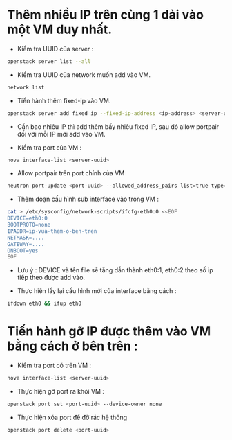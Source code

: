 # Thêm nhiều IP trên cùng 1 dải vào một VM duy nhất.

- Kiểm tra UUID của server :

```sh
openstack server list --all
```

- Kiểm tra UUID của network muốn add vào VM.

```sh
network list
```

- Tiến hành thêm fixed-ip vào VM.

```sh
openstack server add fixed ip --fixed-ip-address <ip-address> <server-uuid> <network-uuid>
```

- Cần bao nhiêu IP thì add thêm bấy nhiêu fixed IP, sau đó allow portpair đối với mỗi IP mới add vào VM.

- Kiểm tra port của VM :

```sh
nova interface-list <server-uuid>
```

- Allow portpair trên port chính của VM

```sh
neutron port-update <port-uuid> --allowed_address_pairs list=true type=dict ip_address=<ip-vua-them-o-ben-tren>
```

- Thêm đoạn cấu hình sub interface vào trong VM :

```sh
cat > /etc/sysconfig/network-scripts/ifcfg-eth0:0 <<EOF
DEVICE=eth0:0
BOOTPROTO=none
IPADDR=ip-vua-them-o-ben-tren
NETMASK=....
GATEWAY=....
ONBOOT=yes
EOF
```

- Lưu ý : DEVICE và tên file sẽ tăng dần thành eth0:1, eth0:2 theo số ip tiếp theo được add vào.

- Thực hiện lấy lại cấu hình mới của interface bằng cách :

```sh
ifdown eth0 && ifup eth0
```

# Tiến hành gỡ IP được thêm vào VM bằng cách ở bên trên :

- Kiểm tra port có trên VM :

```sh
nova interface-list <server-uuid>
```

- Thực hiện gỡ port ra khỏi VM :

```sh
openstack port set <port-uuid> --device-owner none
```

- Thực hiện xóa port để đỡ rác hệ thống

```sh
openstack port delete <port-uuid> 
```
